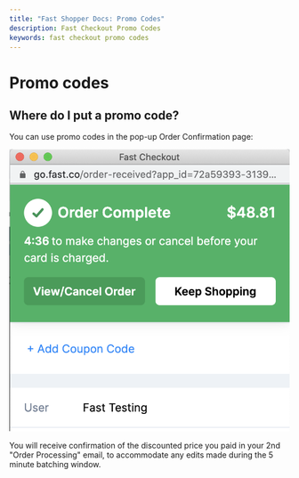 ```yaml
---
title: "Fast Shopper Docs: Promo Codes"
description: Fast Checkout Promo Codes
keywords: fast checkout promo codes
---
```


# Promo codes

## Where do I put a promo code?

You can use promo codes in the pop-up Order Confirmation page:

<img alt="order confirmation page" src="./images/order-confirmation-page.png"/>

You will receive confirmation of the discounted price you paid in your 2nd "Order Processing" email, to accommodate any edits made during the 5 minute batching window.
